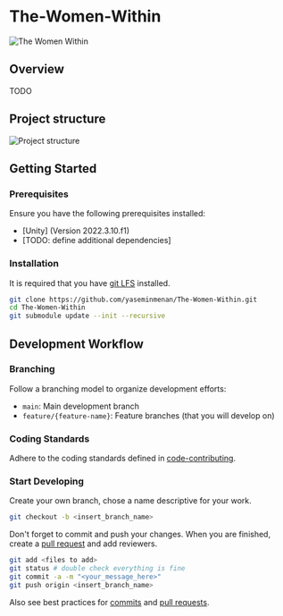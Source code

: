 # The-Women-Within

![The Women Within](https://www.notion.so/image/https%3A%2F%2Fprod-files-secure.s3.us-west-2.amazonaws.com%2Fda43e9ab-c5f4-49b0-9d53-43497dd810ac%2F1c75b434-8050-4c7e-9879-11718ec9b25f%2FIMG_0219.png?table=block&id=58d79350-33e4-468a-991c-1c3d195da50b&spaceId=da43e9ab-c5f4-49b0-9d53-43497dd810ac&width=2000&userId=d2475824-3028-45b8-a624-8186e8ad8753&cache=v2)
## Overview ##

TODO

## Project structure ##

![Project structure](https://github.com/yaseminmenan/The-Women-Within/assets/38699919/96033099-fa61-4f62-86db-fdfc59f48a89)

## Getting Started ##

### Prerequisites ###

Ensure you have the following prerequisites installed:

- [Unity] (Version 2022.3.10.f1)
- [TODO: define additional dependencies]

### Installation ###

It is required that you have [git LFS](https://git-lfs.github.com) installed.

```bash
git clone https://github.com/yaseminmenan/The-Women-Within.git
cd The-Women-Within
git submodule update --init --recursive
```

## Development Workflow ##

### Branching ###

Follow a branching model to organize development efforts:

- `main`: Main development branch
- `feature/{feature-name}`: Feature branches (that you will develop on)

### Coding Standards ###

Adhere to the coding standards defined in [code-contributing](https://github.com/yaseminmenan/The-Women-Within/blob/main/PROGRAMMING_GUIDE.md).  

### Start Developing ###

Create your own branch, chose a name descriptive for your work.

```bash
git checkout -b <insert_branch_name>
``` 

Don't forget to commit and push your changes. When you are finished, create a [pull request](https://docs.github.com/en/pull-requests/collaborating-with-pull-requests/proposing-changes-to-your-work-with-pull-requests/creating-a-pull-request#creating-the-pull-request) and add reviewers.

```bash
git add <files to add>
git status # double check everything is fine
git commit -a -m "<your_message_here>"
git push origin <insert_branch_name>
```

Also see best practices for [commits](https://gist.github.com/luismts/495d982e8c5b1a0ced4a57cf3d93cf60) and [pull requests](https://docs.github.com/en/pull-requests/collaborating-with-pull-requests/getting-started/best-practices-for-pull-requests).
